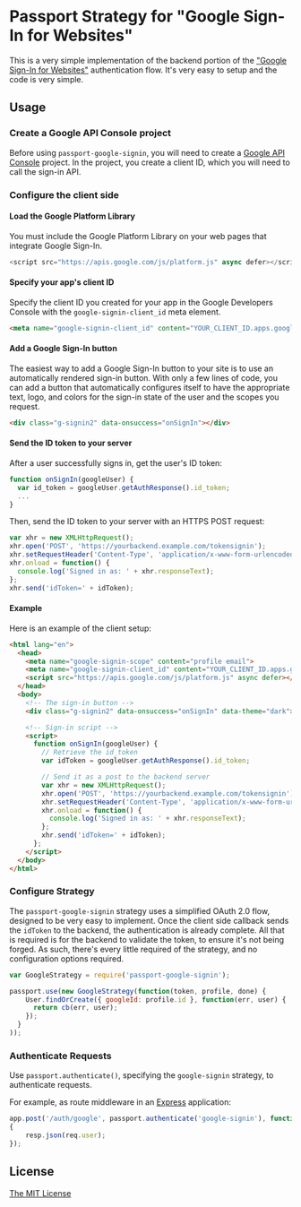 # Passport Strategy for "Google Sign-In for Websites"

This is a very simple implementation of the backend portion of the ["Google Sign-In for Websites"][google-signin]
authentication flow. It's very easy to setup and the code is very simple.

[google-signin]: "https://developers.google.com/identity/sign-in/web/"

## Usage

### Create a Google API Console project

Before using `passport-google-signin`, you will need to create a [Google API Console][create-project] project. In the
project, you create a client ID, which you will need to call the sign-in API.

[create-project]: https://developers.google.com/identity/sign-in/web/devconsole-project

### Configure the client side

#### Load the Google Platform Library

You must include the Google Platform Library on your web pages that integrate Google Sign-In.

```javascript
<script src="https://apis.google.com/js/platform.js" async defer></script>
```

#### Specify your app's client ID

Specify the client ID you created for your app in the Google Developers Console with the `google-signin-client_id` meta
element.

```html
<meta name="google-signin-client_id" content="YOUR_CLIENT_ID.apps.googleusercontent.com">
```

#### Add a Google Sign-In button

The easiest way to add a Google Sign-In button to your site is to use an automatically rendered sign-in button. With
only a few lines of code, you can add a button that automatically configures itself to have the appropriate text, logo,
and colors for the sign-in state of the user and the scopes you request.

```html
<div class="g-signin2" data-onsuccess="onSignIn"></div>
```

#### Send the ID token to your server

After a user successfully signs in, get the user's ID token:

```javascript
function onSignIn(googleUser) {
  var id_token = googleUser.getAuthResponse().id_token;
  ...
}
```

Then, send the ID token to your server with an HTTPS POST request:

```javascript
var xhr = new XMLHttpRequest();
xhr.open('POST', 'https://yourbackend.example.com/tokensignin');
xhr.setRequestHeader('Content-Type', 'application/x-www-form-urlencoded');
xhr.onload = function() {
  console.log('Signed in as: ' + xhr.responseText);
};
xhr.send('idToken=' + idToken);
```

#### Example

Here is an example of the client setup:

```html
<html lang="en">
  <head>
    <meta name="google-signin-scope" content="profile email">
    <meta name="google-signin-client_id" content="YOUR_CLIENT_ID.apps.googleusercontent.com">
    <script src="https://apis.google.com/js/platform.js" async defer></script>
  </head>
  <body>
    <!-- The sign-in button -->
    <div class="g-signin2" data-onsuccess="onSignIn" data-theme="dark"></div>

    <!-- Sign-in script -->
    <script>
      function onSignIn(googleUser) {
        // Retrieve the id_token
        var idToken = googleUser.getAuthResponse().id_token;

        // Send it as a post to the backend server
        var xhr = new XMLHttpRequest();
        xhr.open('POST', 'https://yourbackend.example.com/tokensignin');
        xhr.setRequestHeader('Content-Type', 'application/x-www-form-urlencoded');
        xhr.onload = function() {
          console.log('Signed in as: ' + xhr.responseText);
        };
        xhr.send('idToken=' + idToken);
      };
    </script>
  </body>
</html>
```

### Configure Strategy

The `passport-google-signin` strategy uses a simplified OAuth 2.0 flow, designed to be very easy to implement. Once the
client side callback sends the `idToken` to the backend, the authentication is already complete. All that is required is
for the backend to validate the token, to ensure it's not being forged. As such, there's every little required of the
strategy, and no configuration options required.

```javascript
var GoogleStrategy = require('passport-google-signin');

passport.use(new GoogleStrategy(function(token, profile, done) {
    User.findOrCreate({ googleId: profile.id }, function(err, user) {
      return cb(err, user);
    });
  }
));
```

### Authenticate Requests

Use `passport.authenticate()`, specifying the `google-signin` strategy, to authenticate requests.

For example, as route middleware in an [Express](http://expressjs.com) application:

```javascript
app.post('/auth/google', passport.authenticate('google-signin'), function(req, resp)
{
	resp.json(req.user);
});
```

## License

[The MIT License](http://opensource.org/licenses/MIT)
